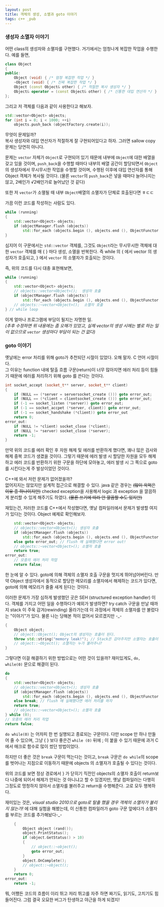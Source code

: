```yaml
---
layout: post
title: 객체의 생성, 소멸과 goto 이야기
tags: c++ _pub
---
```


### 생성자 소멸자 이야기 ###

어떤 class의 생성자와 소멸자를 구현했다. 거기에서는 엄청나게 복잡한 작업을 수행한다. 예를 들면,

```cpp
class Object
{
public:
    Object (void) { /* 엄청 복잡한 작업 */ }
    ~Object (void) { /* 진짜 복잡한 작업 */ }
    Object (const Object& other) { /* 적절한 복사 생성자 */ }
    Object& operator = (const Object& other) { /* 신통한 대입 연산자 */ }
};
```

그리고 저 객체를 다음과 같이 사용한다고 해보자.

```cpp
std::vector<Object> objects;
for (int i = 0; i < 1000; ++i)
    objects.push_back (objectFactory.create(i));
```

무엇이 문제일까?  
복사 생성자와 대입 연산자가 적절하게 잘 구현되어있다고 하자. 그러면 sallow copy 문제는 당연히 아니다.

문제는 `vector` 자체가 `Object`로 구현되어 있기 때문에 내부에 `Object`에 대한 배열을 갖고 있을 것이며, `push_back`을 수행할 때마다 내부의 배열 공간이 할당되면서 `Object`의 생성자에서 무시무시한 작업을 수행할 것이며, 수행된 이후에 대입 연산자를 통해 Object 객체가 복사될 것이다.
(물론 `vector`의 `push_back`은 넣을 때마다 늘어나지는 않고, 2배인가 √2배인가로 늘어났던 것 같다)

또한 저 `vector`가 소멸될 때 내부 `Object`배열의 소멸자가 단체로 호출된다면 ㅎㄷㄷ

가끔 이런 코드를 작성하는 사람도 있다.

```cpp
while (running)
{
    std::vector<Object> objects;
    if (objectManager.flush (objects))
        std::for_each (objects.begin (), objects.end (), ObjectFunctor ());
}
```

심지어 이 구문에서는 `std::vector` 객체를, 그것도 `Object`라는 무시무시한 객체에 대한 `vector` 객체를 매 { } 마다 생성, 소멸을 반복한다. 즉 while 의 { 에서 vector 의 생성자가 호출되고, } 에서 `vector` 의 소멸자가 호출되는 것이다.

즉, 위의 코드를 다시 대충 표현해보면,

```cpp
while (running)
{
    std::vector<Object> objects;
    // objects::vector<Object>();  생성자 호출
    if (objectManager.flush (objects))
        std::for_each (objects.begin (), objects.end (), ObjectFunctor ());
    // objects::~vector<Object>();  소멸자 호출
} // while loop
```

이게 얼마나 프로그램에 부담이 될지는 자명한 일.  
*(추후 수정하면 위 내용에는 좀 오해가 있었고, 실제 vector의 생성 시에는 별로 하는 일이 없으므로 `vector` 생성마다 부담이 되는 건 없다)*

### goto 이야기 ###

옛날에는 error 처리를 위해 goto가 추천되던 시절이 있었다. 오해 말자. C 언어 시절이다.  
그 이유는 function 내에 탈출 흐름 구문(return)이 너무 많아지면 에러 처리 등이 힘들기 때문에 에러를 처리하기 위해 goto 를 쓴다는 것이다.

```cpp
int socket_accept (socket_t** server, socket_t** client)
{
    if (NULL == (*server = serversocket_create ())) goto error_out;
    if (NULL == (*client = clientsocket_create ())) goto error_out;
    if (-1 == socket_listen (*server)) goto error_out;
    if (-1 == socket_accpet (*server, client)) goto error_out;
    if (-1 == socket_handshake (*client)) goto error_out
    return 0;
error_out:
    if (NULL != *client) socket_close (*client);
    if (NULL != *server) socket_close (*server);
    return -1;
}
```

만약 위의 코드를 에러 확인 후 자원 해제 및 에러를 반환하게 했다면, 꽤나 많은 검사와 해제 중복 코드가 생겼을 것이다. 그렇기 때문에 에러 발생 시 할당한 자원을 모두 해제하고 에러 코드를 반환하기 위한 구문을 하단에 모아놓고, 에러 발생 시 그 쪽으로 goto를 시킨다는게 주 발상이었던 것이다.

C++에 와서 저런 문제가 없어졌을까?  
없어지지는 않았지만 설계적 접근으로 해결할 수 있다. java 같은 경우는 ~~(많이 욕먹은 이유 중 하나이지만)~~ checked exception을 사용해서 logic 과 exception 을 깔끔하게 분리할 수 있게 해주기도 하였다. ~~(물론 쓰기에 따라 안 깔끔할 수도 있지만)~~

재밌는건, 저러한 코드를 C++에서 작성했다면, 옛날 컴파일러에서 문제가 발생할 여지가 있다는 것이다.
Object 예제로 확인해보자.

```cpp
    std::vector<Object> objects;
    // objects::vector<Object>(); 생성자 호출
    if (objectManager.flush (objects))
        std::for_each (objects.begin (), objects.end (), ObjectFunctor ());
    else goto error_out; // flush 에 실패했다면 error out!
    // objects::~vector<Object>(); 소멸자 호출
    return true;
error_out:
    // 모종의 에러 처리 작업
    return false;
```

한 눈에 알 수 있다. goto에 의해 객체의 소멸자 호출 구문을 멋지게 뛰어넘어버린다. 만약 Object 생성자에서 동적으로 할당한 메모리를 소멸자에서 해제하는 코드가 있다면, goto에 의해 메모리가 줄줄 새게 된다는 것이다.

이러한 문제가 가장 심하게 발생했던 곳은 SEH (structured exception handler) 이다. 객체를 가지고 어떤 일을 수행하다가 예외가 발생하면? try catch 구문을 만날 때까지 stack 이 주욱 감겨(rewinding) 올라가는데 이 과정에서 객체의 소멸자를 안 불렀다는 "이야기"가 있다. 물론 나는 당해본 적이 없어서 모르겠지만 -_-

```cpp
{
    Object object;
    // object::Object(); Object의 생성자는 호출이 된다.
    throw std::string("memory leak!"); // Stack은 감아주지만 소멸자는 호출이 안된다.
    // object::~Object(); 소멸자는 누가 불러주나?
}
```

그렇다면 이걸 해결하기 위한 방법으로는 어떤 것이 있을까? 재미있게도, `do, while(0)` 문으로 해결이 된다.

```cpp
do
{
    std::vector<Object> objects;
    // objects::vector<Object>(); 생성자 호출
    if (objectManager.flush (objects))
        std::for_each (objects.begin (), objects.end (), ObjectFunctor ());
    else break; // flush 에 실패했다면 에러 처리를 하자
    return true;
    // objects::~vector<Object>(); 소멸자 호출
} while (0);
// 모종의 에러 처리 작업
return false;
```

`do while(0)` 는 어차피 한 번 실행되고 종료되는 구문이다. 다만 scope 만 하나 만들어 줄 수 있으며, 그냥 { } 보다 좋은건 `while (0)` 뒤에 ; 이 붙을 수 있기 때문에 과거 C에서 매크로 함수로 많이 썼던 방법이었다.

하지만 더 좋은 것은 `break` 구문이 먹는다는 것이고, `break` 구문은 `do while`의 scope를 벗어나는 지점으로 이동하기 때문에 objects 의 소멸자가 호출될 수 있다는 것이다.

위의 코드를 보면 정상 경로에서 } 가 닫히기 직전인 objects의 소멸자 호출이 return보다 나중에 되어서 해제가 안되는 것 아니냐고 할 수 있겠지만, 옛날 컴파일러는 다행히 그정도로 멍청하지 않아서 소멸자를 불러주고 return을 수행해준다. 고로 모두 행복하다.

재미있는 것은, *visual studio 2010으로 goto로 탈출 했을 경우 객체의 소멸자가 불리지 않는가!* 에 대해 실험을 해봤는데, 이 신통한 컴파일러가 goto 구문 앞에다가 소멸자를 부르는 코드를 추가해놨다-_-

```cpp
    {
        Object object (rand());
        object.PrintStatus();
        if (object.GetStatus() > 10)
        {
            // object::~object();
            goto error_out;
        }
        object.OnComplete();
        // object::~object();
    }
    return 0;
error_out:
    return -1;
```

뭐, 어쨌든 코드의 흐름이 이리 뛰고 저리 뛰고를 자주 하면 짜기도, 읽기도, 고치기도 힘들어진다. 그럼 결국 오묘한 버그가 탄생하고 야근을 하게 되겠지!